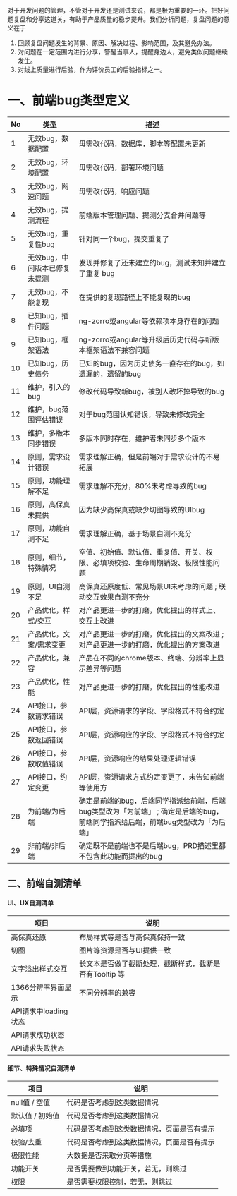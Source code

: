 对于开发问题的管理，不管对于开发还是测试来说，都是极为重要的一环。把好问题复盘和分享这道关，有助于产品质量的稳步提升。我们分析问题，复盘问题的意义在于

1.  回顾复盘问题发生的背景、原因、解决过程、影响范围，及其避免办法。
2.  对问题在一定范围内进行分享，警醒当事人，提醒身边人，避免类似问题继续发生。
3.  对线上质量进行后验，作为评价员工的后验指标之一。

# 一、前端bug类型定义

| No | 类型| 描述 |
| --- | --- | --- |
| 1 | 无效bug，数据配置 | 毋需改代码，数据库，脚本等配置未更新 |
| 2 | 无效bug，环境配置 | 毋需改代码，部署环境问题 |
| 3 | 无效bug，网速问题 | 毋需改代码，响应问题 |
| 4 | 无效bug，提测流程 | 前端版本管理问题、提测分支合并问题等 |
| 5 | 无效bug，重复性bug | 针对同一个bug，提交重复了 |
| 6 | 无效bug，中间版本已修复未提测 | 发现并修复了还未建立的bug，测试未知并建立了重复 bug |
| 7 | 无效bug，不能复现 | 在提供的复现路径上不能复现的bug |
| 8 | 已知bug，插件问题 | ng-zorro或angular等依赖项本身存在的问题 |
| 9 | 已知bug，框架语法 | ng-zorro或angular等升级后历史代码与新版本框架语法不兼容问题 |
| 10 | 已知bug，历史债务 | 已知的bug，因为历史债务一直存在的bug，如遗漏的，遗留的bug |
| 11 | 维护，引入的bug | 修改代码导致新bug，被别人改坏掉导致的bug |
| 12 | 维护，bug范围评估错误 | 对于bug范围认知错误，导致未修改完全 |
| 13 | 维护，多版本同步错误 | 多版本同时存在，维护者未同步多个版本 |
| 14 | 原则，需求设计错误 | 需求理解正确，但是前端对于需求设计的不易拓展 |
| 15 | 原则，功能理解不足 | 需求理解不充分，80%未考虑导致的bug |
| 16 | 原则，高保真未提供 | 因为缺少高保真或缺少切图导致的UIbug |
| 17 | 原则，功能自测不足 | 需求理解正确，基于场景自测不充分 |
| 18 | 原则，细节，特殊情况 | 空值、初始值、默认值、重复值、开关、权限、必填项校验、生命周期销毁、极限性能问题 |
| 19 | 原则，UI自测不足 | 高保真还原度低、常见场景UI未考虑的问题 ; 联动交互效果自测不充分|
| 20 | 产品优化，样式/交互 | 对产品更进一步的打磨，优化提出的样式上、交互上改进 |
| 21 | 产品优化，文案/需求变更 | 对产品更进一步的打磨，优化提出的文案改进 ; 对产品更进一步的打磨，优化提出的方案改进 |
| 22 | 产品优化，兼容 | 产品在不同的chrome版本、终端、分辨率上显示差异等问题 |
| 23 | 产品优化，性能 | 对产品更进一步的打磨，优化提出的性能改进 |
| 24 | API接口，参数请求错误 | API层，资源请求的字段、字段格式不符合约定 |
| 25 | API接口，参数返回错误 | API层，资源响应的字段、字段格式不符合约定 |
| 26 | API接口，参数取值错误 | API层，资源响应的结果处理逻辑错误 |
| 27 | API接口，约定变更 | API层，资源请求方式约定变更了，未告知前端等使用方 |
| 28 | 为前端/为后端 | 确定是前端的bug，后端同学指派给前端，后端bug类型改为「为前端」 ; 确定是后端的bug，前端同学指派给后端，前端bug类型改为「为后端」 |
| 29 | 非前端/非后端 | 确定既不是前端也不是后端bug，PRD描述里都不包含此功能而提出的bug |

## 二、前端自测清单

#### UI、UX自测清单
| 项目 | 说明|
| --- | --- |
| 高保真还原 | 布局样式等是否与高保真保持一致 |
| 切图 | 图片等资源是否与UI提供一致 |
| 文字溢出样式交互 | 长文本是否做了截断处理，截断样式，截断是否有Tooltip 等 |
| 1366分辨率界面显示 | 不同分辨率的兼容 |
| API请求中loading 状态 |  |
| API请求成功状态 |  |
| API请求失败状态 |  |



#### 细节、特殊情况自测清单
| 项目 | 说明|
| --- | --- |
| null值 / 空值  | 代码是否考虑到这类数据情况 |
| 默认值 / 初始值 | 代码是否考虑到这类数据情况 |
| 必填项 | 代码是否考虑到这类数据情况，页面是否有提示 |
| 校验/去重 | 代码是否考虑到这类数据情况，页面是否有提示 |
| 极限性能 | 大数据是否采取分页等措施 |
| 功能开关 | 是否需要做到功能开关，若无，则跳过 |
| 权限 | 是否需要权限控制，若无，则跳过 |